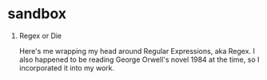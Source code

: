 # sandbox


1. Regex or Die

    Here's me wrapping my head around Regular Expressions, aka Regex. I also happened to be reading George Orwell's
    novel 1984 at the time, so I incorporated it into my work.
